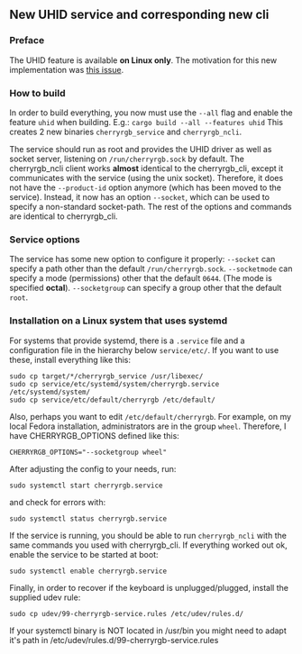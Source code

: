## New UHID service and corresponding new cli

### Preface

The UHID feature is available **on Linux only**.
The motivation for this new implementation was [this issue](https://github.com/skraus-dev/cherryrgb-rs/issues/22).

### How to build
In order to build everything, you now must use the ``--all`` flag and enable the feature ``uhid``
when building. E.g.:
``cargo build --all --features uhid``
This creates 2 new binaries ``cherryrgb_service`` and ``cherryrgb_ncli``.

The service should run as root and provides the UHID driver as well as socket server, listening on ``/run/cherryrgb.sock`` by default.
The cherryrgb_ncli client works **almost** identical to the cherryrgb_cli, except it communicates with the service
(using the unix socket). Therefore, it does not have the ``--product-id`` option anymore (which has been moved to
the service). Instead, it now has an option ``--socket``, which can be used to specify a non-standard socket-path.
The rest of the options and commands are identical to cherryrgb_cli.

### Service options
The service has some new option to configure it properly:
``--socket`` can specify a path other than the default ``/run/cherryrgb.sock``.
``--socketmode`` can specify a mode (permissions) other that the default ``0644``. (The mode is specified **octal**).
``--socketgroup`` can specify a group other that the default ``root``.

### Installation on a Linux system that uses systemd
For systems that provide systemd, there is a ``.service`` file and a configuration file in the hierarchy below ``service/etc/``.
If you want to use these, install everything like this:

```shell
sudo cp target/*/cherryrgb_service /usr/libexec/
sudo cp service/etc/systemd/system/cherryrgb.service /etc/systemd/system/
sudo cp service/etc/default/cherryrgb /etc/default/
```

Also, perhaps you want to edit ``/etc/default/cherryrgb``.
For example, on my local Fedora installation, administrators are in the group ``wheel``.
Therefore, I have CHERRYRGB_OPTIONS defined like this:
```
CHERRYRGB_OPTIONS="--socketgroup wheel"
```
After adjusting the config to your needs, run:
```shell
sudo systemctl start cherryrgb.service
```
and check for errors with:
```shell
sudo systemctl status cherryrgb.service
```

If the service is running, you should be able to run  ``cherryrgb_ncli`` with the same commands you used with cherryrgb_cli.
If everything worked out ok, enable the service to be started at boot:
```shell
sudo systemctl enable cherryrgb.service
```

Finally, in order to recover if the keyboard is unplugged/plugged, install the supplied udev rule:
```shell
sudo cp udev/99-cherryrgb-service.rules /etc/udev/rules.d/
```
If your systemctl binary is NOT located in /usr/bin you might need to adapt it's path in /etc/udev/rules.d/99-cherryrgb-service.rules
